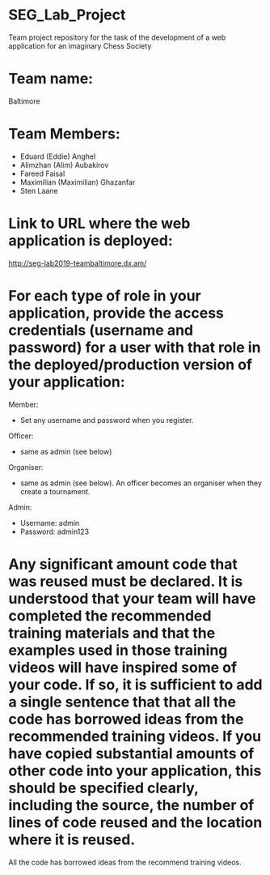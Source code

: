 # SEG_Lab_Project
Team project repository for the task of the development of a web application for an imaginary Chess Society

# Team name:
Baltimore

# Team Members:
- Eduard (Eddie) Anghel
- Alimzhan (Alim) Aubakirov
- Fareed Faisal
- Maximilian (Maximilian) Ghazanfar
- Sten Laane

# Link to URL where the web application is deployed:
http://seg-lab2019-teambaltimore.dx.am/

# For each type of role in your application, provide the access credentials (username and password) for a user with that role in the deployed/production version of your application:

Member:
- Set any username and password when you register. 

Officer:
- same as admin (see below)

Organiser:
- same as admin (see below). An officer becomes an organiser when they create a tournament.

Admin:
- Username: admin
- Password: admin123

# Any significant amount code that was reused must be declared.  It is understood that your team will have completed the recommended training materials and that the examples used in those training videos will have inspired some of your code. If so, it is sufficient to add a single sentence that that all the code has borrowed ideas from the recommended training videos. If you have copied substantial amounts of other code into your application, this should be specified clearly, including the source, the number of lines of code reused and the location where it is reused.
All the code has borrowed ideas from the recommend training videos. 
